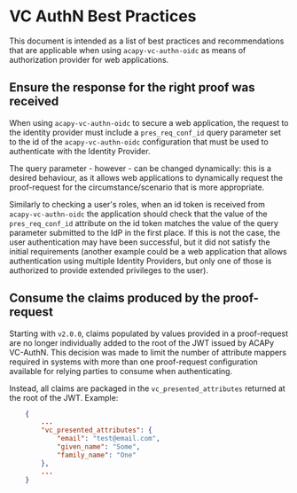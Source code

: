 # VC AuthN Best Practices

This document is intended as a list of best practices and recommendations that are applicable when using `acapy-vc-authn-oidc` as means of authorization provider for web applications.

## Ensure the response for the right proof was received

When using `acapy-vc-authn-oidc` to secure a web application, the request to the identity provider must include a `pres_req_conf_id` query parameter set to the id of the `acapy-vc-authn-oidc` configuration that must be used to authenticate with the Identity Provider.

The query parameter - however - can be changed dynamically: this is a desired behaviour, as it allows web applications to dynamically request the proof-request for the circumstance/scenario that is more appropriate.

Similarly to checking a user's roles, when an id token is received from `acapy-vc-authn-oidc` the application should check that the value of the `pres_req_conf_id` attribute on the id token matches the value of the query parameter submitted to the IdP in the first place. If this is not the case, the user authentication may have been successful, but it did not satisfy the initial requirements (another example could be a web application that allows authentication using multiple Identity Providers, but only one of those is authorized to provide extended privileges to the user).

## Consume the claims produced by the proof-request

Starting with `v2.0.0`, claims populated by values provided in a proof-request are no longer individually added to the root of the JWT issued by ACAPy VC-AuthN. This decision was made to limit the number of attribute mappers required in systems with more than one proof-request configuration available for relying parties to consume when authenticating.

Instead, all claims are packaged in the `vc_presented_attributes` returned at the root of the JWT. Example:

```json
    {
        ...
        "vc_presented_attributes": {
            "email": "test@email.com",
            "given_name": "Some",
            "family_name": "One"
        },
        ...
    }
```
